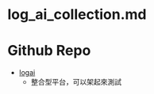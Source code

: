 # log_ai_collection.md



# Github Repo

- [logai](https://github.com/salesforce/logai)
  - 整合型平台，可以架起來測試   
